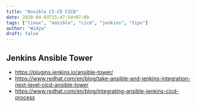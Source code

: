```yaml
---
title: "Ansible CI-CD CICD"
date: 2020-04-03T15:47:54+07:00
tags: ["linux", "ansible", "cicd", "jenkins", "tips"]
author: "Widya"
draft: false
---
```


## Jenkins Ansible Tower

* https://plugins.jenkins.io/ansible-tower/
* https://www.redhat.com/en/blog/take-ansible-and-jenkins-integration-next-level-cicd-ansible-tower
* https://www.redhat.com/en/blog/integrating-ansible-jenkins-cicd-process

